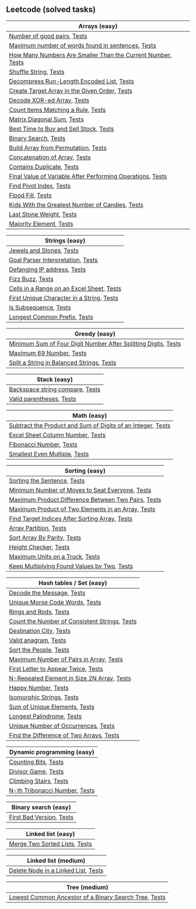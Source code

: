 ## Leetcode (solved tasks)

| Arrays (easy)                                                                                  |
| ---------------------------------------------------------------------------------------------- |
| [Number of good pairs](../app/src/main/java/pt/amn/knowledgebase/leetcode/easy/arrays/NumberOfGoodPairs.kt), [Tests](../app/src/test/java/pt/amn/knowledgebase/leetcode/easy/arrays/NumberOfGoodPairsTest.kt)  |
| [Maximum number of words found in sentences](../app/src/main/java/pt/amn/knowledgebase/leetcode/easy/arrays/MaximumNumberOfWordsFoundInSentences.kt), [Tests](../app/src/test/java/pt/amn/knowledgebase/leetcode/easy/arrays/MaximumNumberOfWordsFoundInSentencesTest.kt)  |
| [How Many Numbers Are Smaller Than the Current Number](../app/src/main/java/pt/amn/knowledgebase/leetcode/easy/arrays/SmallerNumbersThanCurrent.kt), [Tests](../app/src/test/java/pt/amn/knowledgebase/leetcode/easy/arrays/SmallerNumbersThanCurrentTest.kt)  |
| [Shuffle String](../app/src/main/java/pt/amn/knowledgebase/leetcode/easy/arrays/ShuffleString.kt), [Tests](../app/src/test/java/pt/amn/knowledgebase/leetcode/easy/arrays/ShuffleStringTest.kt)  |
| [Decompress Run-Length Encoded List](../app/src/main/java/pt/amn/knowledgebase/leetcode/easy/arrays/DecompressRunLengthEncodedList.kt), [Tests](../app/src/test/java/pt/amn/knowledgebase/leetcode/easy/arrays/DecompressRunLengthEncodedListTest.kt)  |
| [Create Target Array in the Given Order](../app/src/main/java/pt/amn/knowledgebase/leetcode/easy/arrays/CreateTargetArrayInTheGivenOrder.kt), [Tests](../app/src/test/java/pt/amn/knowledgebase/leetcode/easy/arrays/CreateTargetArrayInTheGivenOrderTest.kt)  |
| [Decode XOR-ed Array](../app/src/main/java/pt/amn/knowledgebase/leetcode/easy/arrays/DecodeXORedArray.kt), [Tests](../app/src/test/java/pt/amn/knowledgebase/leetcode/easy/arrays/DecodeXORedArrayTest.kt)  |
| [Count Items Matching a Rule](../app/src/main/java/pt/amn/knowledgebase/leetcode/easy/arrays/CountItemsMatchingARule.kt), [Tests](../app/src/test/java/pt/amn/knowledgebase/leetcode/easy/arrays/CountItemsMatchingARuleTest.kt)  |
| [Matrix Diagonal Sum](../app/src/main/java/pt/amn/knowledgebase/leetcode/easy/arrays/MatrixDiagonalSum.kt), [Tests](../app/src/test/java/pt/amn/knowledgebase/leetcode/easy/arrays/MatrixDiagonalSumTest.kt)  |
| [Best Time to Buy and Sell Stock](../app/src/main/java/pt/amn/knowledgebase/leetcode/easy/arrays/BestTimeToBuyAndSellStock.kt), [Tests](../app/src/test/java/pt/amn/knowledgebase/leetcode/easy/arrays/BestTimeToBuyAndSellStockTest.kt)  |
| [Binary Search](../app/src/main/java/pt/amn/knowledgebase/leetcode/easy/arrays/BinarySearch.kt), [Tests](../app/src/test/java/pt/amn/knowledgebase/leetcode/easy/arrays/BinarySearchTest.kt)  |
| [Build Array from Permutation](../app/src/main/java/pt/amn/knowledgebase/leetcode/easy/arrays/BuildArrayFromPermutation.kt), [Tests](../app/src/test/java/pt/amn/knowledgebase/leetcode/easy/arrays/BuildArrayFromPermutationTest.kt)  |
| [Concatenation of Array](../app/src/main/java/pt/amn/knowledgebase/leetcode/easy/arrays/ConcatenationArray.kt), [Tests](../app/src/test/java/pt/amn/knowledgebase/leetcode/easy/arrays/ConcatenationArrayTest.kt)  |
| [Contains Duplicate](../app/src/main/java/pt/amn/knowledgebase/leetcode/easy/arrays/ContainsDuplicate.kt), [Tests](../app/src/test/java/pt/amn/knowledgebase/leetcode/easy/arrays/ContainsDuplicateTest.kt)  |
| [Final Value of Variable After Performing Operations](../app/src/main/java/pt/amn/knowledgebase/leetcode/easy/arrays/FinalValueVariableAfterPerformingOperations.kt), [Tests](../app/src/test/java/pt/amn/knowledgebase/leetcode/easy/arrays/FinalValueVariableAfterPerformingOperationsTest.kt)  |
| [Find Pivot Index](../app/src/main/java/pt/amn/knowledgebase/leetcode/easy/arrays/FindPivotIndex.kt), [Tests](../app/src/test/java/pt/amn/knowledgebase/leetcode/easy/arrays/FindPivotIndexTest.kt)  |
| [Flood Fill](../app/src/main/java/pt/amn/knowledgebase/leetcode/easy/arrays/FloodFill.kt), [Tests](../app/src/test/java/pt/amn/knowledgebase/leetcode/easy/arrays/FloodFillTest.kt)  |
| [Kids With the Greatest Number of Candies](../app/src/main/java/pt/amn/knowledgebase/leetcode/easy/arrays/KidsWithTheGreatestNumberOfCandies.kt), [Tests](../app/src/test/java/pt/amn/knowledgebase/leetcode/easy/arrays/KidsWithTheGreatestNumberOfCandiesTest.kt)  |
| [Last Stone Weight](../app/src/main/java/pt/amn/knowledgebase/leetcode/easy/arrays/LastStoneWeight.kt), [Tests](../app/src/test/java/pt/amn/knowledgebase/leetcode/easy/arrays/LastStoneWeightTest.kt)  |
| [Majority Element](../app/src/main/java/pt/amn/knowledgebase/leetcode/easy/arrays/MajorityElement.kt), [Tests](../app/src/test/java/pt/amn/knowledgebase/leetcode/easy/arrays/MajorityElementTest.kt)  |


| Strings (easy)                                                                                  |
| ---------------------------------------------------------------------------------------------- |
| [Jewels and Stones](../app/src/main/java/pt/amn/knowledgebase/leetcode/easy/strings/JewelsAndStones.kt), [Tests](../app/src/test/java/pt/amn/knowledgebase/leetcode/easy/strings/JewelsAndStonesTest.kt)  |
| [Goal Parser Interpretation](../app/src/main/java/pt/amn/knowledgebase/leetcode/easy/strings/GoalParserInterpretation.kt), [Tests](../app/src/test/java/pt/amn/knowledgebase/leetcode/easy/strings/GoalParserInterpretationTest.kt)  |
| [Defanging IP address](../app/src/main/java/pt/amn/knowledgebase/leetcode/easy/strings/DefangingIPAddress.kt), [Tests](../app/src/test/java/pt/amn/knowledgebase/leetcode/easy/strings/DefangingIPAddressTest.kt)  |
| [Fizz Buzz](../app/src/main/java/pt/amn/knowledgebase/leetcode/easy/strings/FizzBuzz.kt), [Tests](../app/src/test/java/pt/amn/knowledgebase/leetcode/easy/strings/FizzBuzzTest.kt)  |
| [Cells in a Range on an Excel Sheet](../app/src/main/java/pt/amn/knowledgebase/leetcode/easy/strings/CellsInARangeOnAnExcelSheet.kt), [Tests](../app/src/test/java/pt/amn/knowledgebase/leetcode/easy/strings/CellsInARangeOnAnExcelSheetTest.kt)  |
| [First Unique Character in a String](../app/src/main/java/pt/amn/knowledgebase/leetcode/easy/strings/FirstUniqueCharacterInString.kt), [Tests](../app/src/test/java/pt/amn/knowledgebase/leetcode/easy/strings/FirstUniqueCharacterInStringTest.kt)  |
| [Is Subsequence](../app/src/main/java/pt/amn/knowledgebase/leetcode/easy/strings/IsSubsequence.kt), [Tests](../app/src/test/java/pt/amn/knowledgebase/leetcode/easy/strings/IsSubsequenceTest.kt)  |
| [Longest Common Prefix](../app/src/main/java/pt/amn/knowledgebase/leetcode/easy/strings/LongestCommonPrefix.kt), [Tests](../app/src/test/java/pt/amn/knowledgebase/leetcode/easy/strings/LongestCommonPrefixTest.kt)  |


| Greedy (easy)                                                                                  |
| ---------------------------------------------------------------------------------------------- |
| [Minimum Sum of Four Digit Number After Splitting Digits](../app/src/main/java/pt/amn/knowledgebase/leetcode/easy/greedy/MinimumSumOfFourDigit.kt), [Tests](../app/src/test/java/pt/amn/knowledgebase/leetcode/easy/greedy/MinimumSumOfFourDigitTest.kt)  |
| [Maximum 69 Number](../app/src/main/java/pt/amn/knowledgebase/leetcode/easy/greedy/Maximum69Number.kt), [Tests](../app/src/test/java/pt/amn/knowledgebase/leetcode/easy/greedy/Maximum69NumberTest.kt)  |
| [Split a String in Balanced Strings](../app/src/main/java/pt/amn/knowledgebase/leetcode/easy/greedy/SplitAStringInBalancedStrings.kt), [Tests](../app/src/test/java/pt/amn/knowledgebase/leetcode/easy/greedy/SplitAStringInBalancedStringsTest.kt)  |


| Stack (easy)                                                                                  |
| ---------------------------------------------------------------------------------------------- |
| [Backspace string compare](../app/src/main/java/pt/amn/knowledgebase/leetcode/easy/stack/BackspaceStringCompare.kt), [Tests](../app/src/test/java/pt/amn/knowledgebase/leetcode/easy/stack/BackspaceStringCompareTest.kt)  |
| [Valid parentheses](../app/src/main/java/pt/amn/knowledgebase/leetcode/easy/stack/ValidParentheses.kt), [Tests](../app/src/test/java/pt/amn/knowledgebase/leetcode/easy/stack/ValidParenthesesTest.kt)  |


| Math (easy)                                                                                  |
| ---------------------------------------------------------------------------------------------- |
| [Subtract the Product and Sum of Digits of an Integer](../app/src/main/java/pt/amn/knowledgebase/leetcode/easy/math/SubtractProductAndSum.kt), [Tests](../app/src/test/java/pt/amn/knowledgebase/leetcode/easy/math/SubtractProductAndSumTest.kt)  |
| [Excel Sheet Column Number](../app/src/main/java/pt/amn/knowledgebase/leetcode/easy/math/ExcelSheetColumnNumber.kt), [Tests](../app/src/test/java/pt/amn/knowledgebase/leetcode/easy/math/ExcelSheetColumnNumberTest.kt)  |
| [Fibonacci Number](../app/src/main/java/pt/amn/knowledgebase/leetcode/easy/math/FibonacciNumber.kt), [Tests](../app/src/test/java/pt/amn/knowledgebase/leetcode/easy/math/FibonacciNumberTest.kt)  |
| [Smallest Even Multiple](../app/src/main/java/pt/amn/knowledgebase/leetcode/easy/math/SmallestEvenMultiple.kt), [Tests](../app/src/test/java/pt/amn/knowledgebase/leetcode/easy/math/SmallestEvenMultipleTest.kt)  |


| Sorting (easy)                                                                                  |
| ---------------------------------------------------------------------------------------------- |
| [Sorting the Sentence](../app/src/main/java/pt/amn/knowledgebase/leetcode/easy/sorting/SortingTheSentence.kt), [Tests](../app/src/test/java/pt/amn/knowledgebase/leetcode/easy/sorting/SortingTheSentenceTest.kt)  |
| [Minimum Number of Moves to Seat Everyone](../app/src/main/java/pt/amn/knowledgebase/leetcode/easy/sorting/MinimumNumberOfMovesToSeatEveryone.kt), [Tests](../app/src/test/java/pt/amn/knowledgebase/leetcode/easy/sorting/MinimumNumberOfMovesToSeatEveryoneTest.kt)  |
| [Maximum Product Difference Between Two Pairs](../app/src/main/java/pt/amn/knowledgebase/leetcode/easy/sorting/MaximumProductDifferenceBetweenTwoPairs.kt), [Tests](../app/src/test/java/pt/amn/knowledgebase/leetcode/easy/sorting/MaximumProductDifferenceBetweenTwoPairsTest.kt)  |
| [Maximum Product of Two Elements in an Array](../app/src/main/java/pt/amn/knowledgebase/leetcode/easy/sorting/MaximumProductOfTwoElementsInArray.kt), [Tests](../app/src/test/java/pt/amn/knowledgebase/leetcode/easy/sorting/MaximumProductOfTwoElementsInArrayTest.kt)  |
| [Find Target Indices After Sorting Array](../app/src/main/java/pt/amn/knowledgebase/leetcode/easy/sorting/FindTargetIndicesAfterSortingArray.kt), [Tests](../app/src/test/java/pt/amn/knowledgebase/leetcode/easy/sorting/FindTargetIndicesAfterSortingArrayTest.kt)  |
| [Array Partition](../app/src/main/java/pt/amn/knowledgebase/leetcode/easy/sorting/ArrayPartition.kt), [Tests](../app/src/test/java/pt/amn/knowledgebase/leetcode/easy/sorting/ArrayPartitionTest.kt)  |
| [Sort Array By Parity](../app/src/main/java/pt/amn/knowledgebase/leetcode/easy/sorting/SortArrayByParity.kt), [Tests](../app/src/test/java/pt/amn/knowledgebase/leetcode/easy/sorting/SortArrayByParityTest.kt)  |
| [Height Checker](../app/src/main/java/pt/amn/knowledgebase/leetcode/easy/sorting/HeightChecker.kt), [Tests](../app/src/test/java/pt/amn/knowledgebase/leetcode/easy/sorting/HeightCheckerTest.kt)  |
| [Maximum Units on a Truck](../app/src/main/java/pt/amn/knowledgebase/leetcode/easy/sorting/MaximumUnitsOnATruck.kt), [Tests](../app/src/test/java/pt/amn/knowledgebase/leetcode/easy/sorting/MaximumUnitsOnATruckTest.kt)  |
| [Keep Multiplying Found Values by Two](../app/src/main/java/pt/amn/knowledgebase/leetcode/easy/sorting/KeepMultiplyingFoundValuesByTwo.kt), [Tests](../app/src/test/java/pt/amn/knowledgebase/leetcode/easy/sorting/KeepMultiplyingFoundValuesByTwoTest.kt)  |


| Hash tables / Set (easy)                                                                                  |
| ---------------------------------------------------------------------------------------------- |
| [Decode the Message](../app/src/main/java/pt/amn/knowledgebase/leetcode/easy/hashtable/DecodeTheMessage.kt), [Tests](../app/src/test/java/pt/amn/knowledgebase/leetcode/easy/hashtable/DecodeTheMessageTest.kt)  |
| [Unique Morse Code Words](../app/src/main/java/pt/amn/knowledgebase/leetcode/easy/hashtable/UniqueMorseCodeWords.kt), [Tests](../app/src/test/java/pt/amn/knowledgebase/leetcode/easy/hashtable/UniqueMorseCodeWordsTest.kt)  |
| [Rings and Rods](../app/src/main/java/pt/amn/knowledgebase/leetcode/easy/hashtable/RingsAndRods.kt), [Tests](../app/src/test/java/pt/amn/knowledgebase/leetcode/easy/hashtable/RingsAndRodsTest.kt)  |
| [Count the Number of Consistent Strings](../app/src/main/java/pt/amn/knowledgebase/leetcode/easy/hashtable/CountTheNumberOfConsistentStrings.kt), [Tests](../app/src/test/java/pt/amn/knowledgebase/leetcode/easy/hashtable/CountTheNumberOfConsistentStringsTest.kt)  |
| [Destination City](../app/src/main/java/pt/amn/knowledgebase/leetcode/easy/hashtable/DestinationCity.kt), [Tests](../app/src/test/java/pt/amn/knowledgebase/leetcode/easy/hashtable/DestinationCityTest.kt)  |
| [Valid anagram](../app/src/main/java/pt/amn/knowledgebase/leetcode/easy/hashtable/ValidAnagram.kt), [Tests](../app/src/test/java/pt/amn/knowledgebase/leetcode/easy/hashtable/ValidAnagramTest.kt)  |
| [Sort the People](../app/src/main/java/pt/amn/knowledgebase/leetcode/easy/hashtable/SortThePeople.kt), [Tests](../app/src/test/java/pt/amn/knowledgebase/leetcode/easy/hashtable/SortThePeopleTest.kt)  |
| [Maximum Number of Pairs in Array](../app/src/main/java/pt/amn/knowledgebase/leetcode/easy/hashtable/MaximumNumberOfPairsInArray.kt), [Tests](../app/src/test/java/pt/amn/knowledgebase/leetcode/easy/hashtable/MaximumNumberOfPairsInArrayTest.kt)  |
| [First Letter to Appear Twice](../app/src/main/java/pt/amn/knowledgebase/leetcode/easy/hashtable/FirstLetterToAppearTwice.kt), [Tests](../app/src/test/java/pt/amn/knowledgebase/leetcode/easy/hashtable/FirstLetterToAppearTwiceTest.kt)  |
| [N-Repeated Element in Size 2N Array](../app/src/main/java/pt/amn/knowledgebase/leetcode/easy/hashtable/NRepeatedElementInSize2NArray.kt), [Tests](../app/src/test/java/pt/amn/knowledgebase/leetcode/easy/hashtable/NRepeatedElementInSize2NArrayTest.kt)  |
| [Happy Number](../app/src/main/java/pt/amn/knowledgebase/leetcode/easy/hashtable/HappyNumber.kt), [Tests](../app/src/test/java/pt/amn/knowledgebase/leetcode/easy/hashtable/HappyNumberTest.kt)  |
| [Isomorphic Strings](../app/src/main/java/pt/amn/knowledgebase/leetcode/easy/hashtable/IsomorphicStrings.kt), [Tests](../app/src/test/java/pt/amn/knowledgebase/leetcode/easy/hashtable/IsomorphicStringsTest.kt)  |
| [Sum of Unique Elements](../app/src/main/java/pt/amn/knowledgebase/leetcode/easy/hashtable/SumOfUniqueElements.kt), [Tests](../app/src/test/java/pt/amn/knowledgebase/leetcode/easy/hashtable/SumOfUniqueElementsTest.kt)  |
| [Longest Palindrome](../app/src/main/java/pt/amn/knowledgebase/leetcode/easy/hashtable/LongestPalindrome.kt), [Tests](../app/src/test/java/pt/amn/knowledgebase/leetcode/easy/hashtable/LongestPalindromeTest.kt)  |
| [Unique Number of Occurrences](../app/src/main/java/pt/amn/knowledgebase/leetcode/easy/hashtable/UniqueNumberOfOccurrences.kt), [Tests](../app/src/test/java/pt/amn/knowledgebase/leetcode/easy/hashtable/UniqueNumberOfOccurrencesTest.kt)  |
| [Find the Difference of Two Arrays](../app/src/main/java/pt/amn/knowledgebase/leetcode/easy/hashtable/FindTheDifferenceOfTwoArrays.kt), [Tests](../app/src/test/java/pt/amn/knowledgebase/leetcode/easy/hashtable/FindTheDifferenceOfTwoArraysTest.kt)  |


| Dynamic programming (easy)                                                                                  |
| ---------------------------------------------------------------------------------------------- |
| [Counting Bits](../app/src/main/java/pt/amn/knowledgebase/leetcode/easy/dynamic_programming/CountingBits.kt), [Tests](../app/src/test/java/pt/amn/knowledgebase/leetcode/easy/dynamic_programming/CountingBitsTest.kt)  |
| [Divisor Game](../app/src/main/java/pt/amn/knowledgebase/leetcode/easy/dynamic_programming/DivisorGame.kt), [Tests](../app/src/test/java/pt/amn/knowledgebase/leetcode/easy/dynamic_programming/DivisorGameTest.kt)  |
| [Climbing Stairs](../app/src/main/java/pt/amn/knowledgebase/leetcode/easy/dynamic_programming/ClimbingStairs.kt), [Tests](../app/src/test/java/pt/amn/knowledgebase/leetcode/easy/dynamic_programming/ClimbingStairsTest.kt)  |
| [N-th Tribonacci Number](../app/src/main/java/pt/amn/knowledgebase/leetcode/easy/dynamic_programming/NthTribonacciNumber.kt), [Tests](../app/src/test/java/pt/amn/knowledgebase/leetcode/easy/dynamic_programming/NthTribonacciNumberTest.kt)  |


| Binary search (easy)                                                                                  |
| ---------------------------------------------------------------------------------------------- |
| [First Bad Version](../app/src/main/java/pt/amn/knowledgebase/leetcode/easy/binarysearch/FirstBadVersion.kt), [Tests](../app/src/test/java/pt/amn/knowledgebase/leetcode/easy/binarysearch/FirstBadVersionTest.kt)  |


| Linked list (easy)                                                                                  |
| ---------------------------------------------------------------------------------------------- |
| [Merge Two Sorted Lists](../app/src/main/java/pt/amn/knowledgebase/leetcode/easy/linkedlist/MergeTwoSortedLists.kt), [Tests](../app/src/test/java/pt/amn/knowledgebase/leetcode/easy/linkedlist/MergeTwoSortedListsTest.kt)  |


| Linked list (medium)                                                                                  |
| ---------------------------------------------------------------------------------------------- |
| [Delete Node in a Linked List](../app/src/main/java/pt/amn/knowledgebase/leetcode/medium/linkedlist/DeleteNodeInLinkedList.kt), [Tests](../app/src/test/java/pt/amn/knowledgebase/leetcode/medium/linkedlist/DeleteNodeInLinkedListTest.kt)  |


| Tree (medium)                                                                                  |
| ---------------------------------------------------------------------------------------------- |
| [Lowest Common Ancestor of a Binary Search Tree](../app/src/main/java/pt/amn/knowledgebase/leetcode/medium/tree/LowestCommonAncestorOfABinarySearchTree.kt), [Tests](../app/src/test/java/pt/amn/knowledgebase/leetcode/medium/tree/LowestCommonAncestorOfABinarySearchTreeTest.kt)  |
